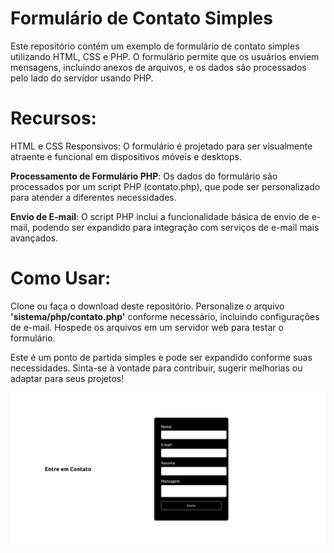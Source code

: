 # Formulário de Contato Simples
Este repositório contém um exemplo de formulário de contato simples utilizando HTML, CSS e PHP. O formulário permite que os usuários enviem mensagens, incluindo anexos de arquivos, e os dados são processados pelo lado do servidor usando PHP.

# Recursos:
HTML e CSS Responsivos: O formulário é projetado para ser visualmente atraente e funcional em dispositivos móveis e desktops.

**Processamento de Formulário PHP**: Os dados do formulário são processados por um script PHP (contato.php), que pode ser personalizado para atender a diferentes necessidades.

**Envio de E-mail**: O script PHP inclui a funcionalidade básica de envio de e-mail, podendo ser expandido para integração com serviços de e-mail mais avançados.

# Como Usar:
Clone ou faça o download deste repositório.
Personalize o arquivo **'sistema/php/contato.php'** conforme necessário, incluindo configurações de e-mail.
Hospede os arquivos em um servidor web para testar o formulário.

Este é um ponto de partida simples e pode ser expandido conforme suas necessidades. Sinta-se à vontade para contribuir, sugerir melhorias ou adaptar para seus projetos!

<img src="https://raw.githubusercontent.com/henriquetourinho/Formul-rio-de-Contato/main/media/v1.webp">
